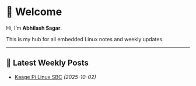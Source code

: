 # 👋 Welcome

Hi, I’m **Abhilash Sagar**.  

This is my hub for all embedded Linux notes and weekly updates.

---

## 📰 Latest Weekly Posts

- [Kaage Pi Linux SBC](docs/kaagepi/index.md) *(2025-10-02)*











